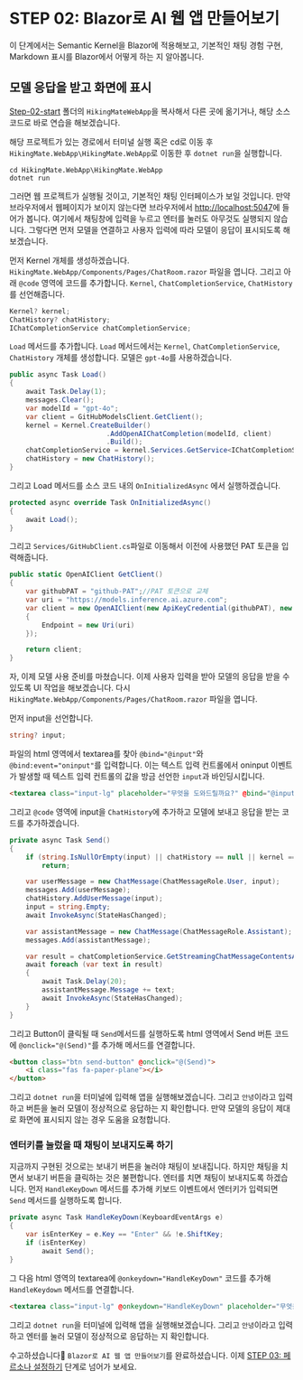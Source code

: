 # STEP 02: Blazor로 AI 웹 앱 만들어보기

이 단계에서는 Semantic Kernel을 Blazor에 적용해보고, 기본적인 채팅 경험 구현, Markdown 표시를 Blazor에서 어떻게 하는 지 알아봅니다.

## 모델 응답을 받고 화면에 표시

[Step-02-start](../save-points/step-02-start/) 폴더의 `HikingMateWebApp`을 복사해서 다른 곳에 옮기거나, 해당 소스 코드로 바로 연습을 해보겠습니다.

해당 프로젝트가 있는 경로에서 터미널 실행 혹은 cd로 이동 후 `HikingMate.WebApp\HikingMate.WebApp`로 이동한 후 `dotnet run`을 실행합니다.

```
cd HikingMate.WebApp\HikingMate.WebApp
dotnet run
```

그러면 웹 프로젝트가 실행될 것이고, 기본적인 채팅 인터페이스가 보일 것입니다. 만약 브라우저에서 웹페이지가 보이지 않는다면 브라우저에서 [http://localhost:5047](http://localhost:5047)에 들어가 봅니다. 여기에서 채팅창에 입력을 누르고 엔터를 눌러도 아무것도 실행되지 않습니다. 그렇다면 먼저 모델을 연결하고 사용자 입력에 따라 모델이 응답이 표시되도록 해보겠습니다.

먼저 Kernel 개체를 생성하겠습니다. `HikingMate.WebApp/Components/Pages/ChatRoom.razor` 파일을 엽니다. 그리고 아래 `@code` 영역에 코드를 추가합니다.
`Kernel`, `ChatCompletionService`, `ChatHistory`를 선언해줍니다.

```csharp
Kernel? kernel;
ChatHistory? chatHistory;
IChatCompletionService chatCompletionService;
```

 `Load` 메서드를 추가합니다. `Load` 메서드에서는 `Kernel`, `ChatCompletionService`, `ChatHistory` 개체를 생성합니다. 모델은 `gpt-4o`를 사용하겠습니다.

```csharp
public async Task Load()
{
    await Task.Delay(1);
    messages.Clear();
    var modelId = "gpt-4o";
    var client = GitHubModelsClient.GetClient();
    kernel = Kernel.CreateBuilder()
                        .AddOpenAIChatCompletion(modelId, client)
                        .Build();
    chatCompletionService = kernel.Services.GetService<IChatCompletionService>();
    chatHistory = new ChatHistory();
}
```

그리고 Load 메서드를 소스 코드 내의 `OnInitializedAsync` 에서 실행하겠습니다.

```csharp
protected async override Task OnInitializedAsync()
{
    await Load();
}
```

그리고 `Services/GitHubClient.cs`파일로 이동해서 이전에 사용했던 PAT 토큰을 입력해줍니다.

```csharp
public static OpenAIClient GetClient()
{
    var githubPAT = "github-PAT";//PAT 토큰으로 교체
    var uri = "https://models.inference.ai.azure.com";
    var client = new OpenAIClient(new ApiKeyCredential(githubPAT), new OpenAIClientOptions
    {
        Endpoint = new Uri(uri)
    });

    return client;
}
```

자, 이제 모델 사용 준비를 마쳤습니다. 이제 사용자 입력을 받아 모델의 응답을 받을 수 있도록 UI 작업을 해보겠습니다. 다시 `HikingMate.WebApp/Components/Pages/ChatRoom.razor` 파일을 엽니다.

먼저 input을 선언합니다.

```csharp
string? input;
```

파일의 html 영역에서 textarea를 찾아 `@bind="@input"`와 `@bind:event="oninput"`를 입력합니다. 이는 텍스트 입력 컨트롤에서 oninput 이벤트가 발생할 때 텍스트 입력 컨트롤의 값을 방금 선언한 `input`과 바인딩시킵니다. 

```html
<textarea class="input-lg" placeholder="무엇을 도와드릴까요?" @bind="@input" @bind:event="oninput"></textarea>
```

그리고 `@code` 영역에 input을 `ChatHistory`에 추가하고 모델에 보내고 응답을 받는 코드를 추가하겠습니다.

```csharp
private async Task Send()
{
    if (string.IsNullOrEmpty(input) || chatHistory == null || kernel == null)
        return;

    var userMessage = new ChatMessage(ChatMessageRole.User, input);
    messages.Add(userMessage);
    chatHistory.AddUserMessage(input);
    input = string.Empty;
    await InvokeAsync(StateHasChanged);

    var assistantMessage = new ChatMessage(ChatMessageRole.Assistant);
    messages.Add(assistantMessage);

    var result = chatCompletionService.GetStreamingChatMessageContentsAsync(chatHistory);
    await foreach (var text in result)
    {
        await Task.Delay(20);
        assistantMessage.Message += text;
        await InvokeAsync(StateHasChanged);
    }
}

```

그리고 Button이 클릭될 때 `Send`메서드를 실행하도록 html 영역에서 Send 버튼 코드에 `@onclick="@(Send)"`를 추가해 메서드를 연결합니다.

```html
<button class="btn send-button" @onclick="@(Send)">
    <i class="fas fa-paper-plane"></i>
</button>
```

그리고 `dotnet run`을 터미널에 입력해 앱을 실행해보겠습니다. 그리고 `안녕`이라고 입력하고 버튼을 눌러 모델이 정상적으로 응답하는 지 확인합니다. 만약 모델의 응답이 제대로 화면에 표시되지 않는 경우 도움을 요청합니다.

### 엔터키를 눌렀을 때 채팅이 보내지도록 하기

지금까지 구현된 것으로는 보내기 버튼을 눌러야 채팅이 보내집니다. 하지만 채팅을 치면서 보내기 버튼을 클릭하는 것은 불편합니다. 엔터를 치면 채팅이 보내지도록 하겠습니다. 먼저 `HandleKeyDown` 메서드를 추가해 키보드 이벤트에서 엔터키가 입력되면 `Send` 메서드를 실행하도록 합니다.

```csharp
private async Task HandleKeyDown(KeyboardEventArgs e)
{
    var isEnterKey = e.Key == "Enter" && !e.ShiftKey;
    if (isEnterKey)
        await Send();
}
```

그 다음 html 영역의 textarea에 `@onkeydown="HandleKeyDown"` 코드를 추가해 `HandleKeydown` 메서드를 연결합니다.

```html
<textarea class="input-lg" @onkeydown="HandleKeyDown" placeholder="무엇을 도와드릴까요?" @bind="@input" @bind:event="oninput"></textarea>
```

그리고 `dotnet run`을 터미널에 입력해 앱을 실행해보겠습니다. 그리고 `안녕`이라고 입력하고 엔터를 눌러 모델이 정상적으로 응답하는 지 확인합니다.

수고하셨습니다🎉  `Blazor로 AI 웹 앱 만들어보기`를 완료하셨습니다. 이제 [STEP 03: 페르소나 설정하기](./step-03.md) 단계로 넘어가 보세요.






